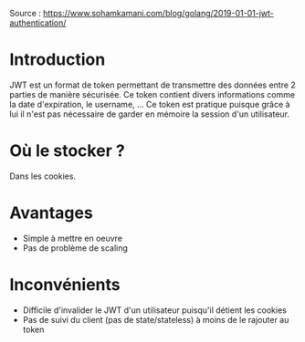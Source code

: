 Source : https://www.sohamkamani.com/blog/golang/2019-01-01-jwt-authentication/

# Introduction

JWT est un format de token permettant de transmettre des données entre 2 parties de manière sécurisée.
Ce token contient divers informations comme la date d'expiration, le username, ...
Ce token est pratique puisque grâce à lui il n'est pas nécessaire de garder en mémoire la session d'un utilisateur.

# Où le stocker ?

Dans les cookies.

# Avantages

- Simple à mettre en oeuvre
- Pas de problème de scaling

# Inconvénients

- Difficile d'invalider le JWT d'un utilisateur puisqu'il détient les cookies
- Pas de suivi du client (pas de state/stateless) à moins de le rajouter au token
